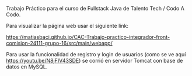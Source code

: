 Trabajo Práctico para el curso de Fullstack Java de Talento Tech / Codo A Codo.

Para visualizar la página web usar el siguiente link:

https://matiasbaci.github.io/CAC-Trabajo-practico-integrador-front-comision-24111-grupo-16/src/main/webapp/

Para usar la funcionalidad de registro y login de usuarios (como se ve aquí https://youtu.be/N8jFIV43SDE) se corrió en servidor Tomcat con base de datos en MySQL.
